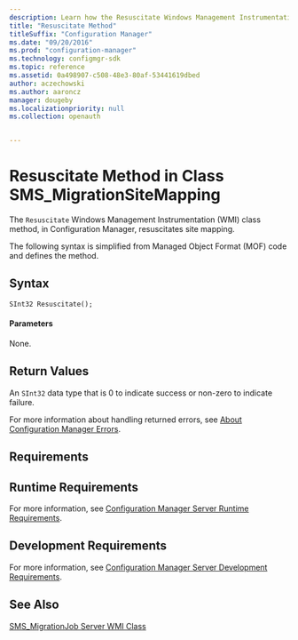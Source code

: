 ```yaml
---
description: Learn how the Resuscitate Windows Management Instrumentation (WMI) class method, in Configuration Manager, resuscitates site mapping.
title: "Resuscitate Method"
titleSuffix: "Configuration Manager"
ms.date: "09/20/2016"
ms.prod: "configuration-manager"
ms.technology: configmgr-sdk
ms.topic: reference
ms.assetid: 0a498907-c508-48e3-80af-53441619dbed
author: aczechowski
ms.author: aaroncz
manager: dougeby
ms.localizationpriority: null
ms.collection: openauth


---
```

# Resuscitate Method in Class SMS_MigrationSiteMapping
The `Resuscitate` Windows Management Instrumentation (WMI) class method, in Configuration Manager, resuscitates site mapping.  

 The following syntax is simplified from Managed Object Format (MOF) code and defines the method.  

## Syntax  

```  
SInt32 Resuscitate();  
```  

#### Parameters  
 None.  

## Return Values  
 An  `SInt32` data type that is 0 to indicate success or non-zero to indicate failure.  

 For more information about handling returned errors, see [About Configuration Manager Errors](../../../../develop/core/understand/about-configuration-manager-errors.md).  

## Requirements  

## Runtime Requirements  
 For more information, see [Configuration Manager Server Runtime Requirements](../../../../develop/core/reqs/server-runtime-requirements.md).  

## Development Requirements  
 For more information, see [Configuration Manager Server Development Requirements](../../../../develop/core/reqs/server-development-requirements.md).  

## See Also  
 [SMS_MigrationJob Server WMI Class](../../../../develop/reference/core/migration/sms_migrationjob-server-wmi-class.md)

